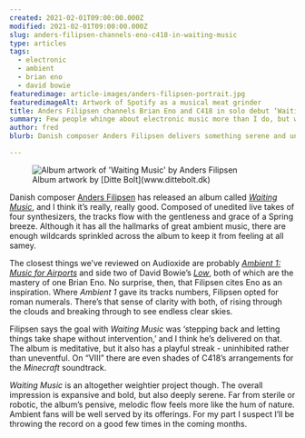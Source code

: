 ```yaml
---
created: 2021-02-01T09:00:00.000Z
modified: 2021-02-01T09:00:00.000Z
slug: anders-filipsen-channels-eno-c418-in-waiting-music
type: articles
tags:
  - electronic
  - ambient
  - brian eno
  - david bowie
featuredimage: article-images/anders-filipsen-portrait.jpg
featuredimageAlt: Artwork of Spotify as a musical meat grinder
title: Anders Filipsen channels Brian Eno and C418 in solo debut ‘Waiting Music’
summary: Few people whinge about electronic music more than I do, but when the genre lands it truly is majestic. Danish composer Anders Filipsen delivers something serene and uncannily innocent in this LP
author: fred
blurb: Danish composer Anders Filipsen delivers something serene and uncannily innocent, bringing a playfulness to gentle, pensive ambient soundscapes. 

---
```


<figure class="wide">
  <img src="album-artwork/waiting-music-anders-filipsen.jpg" alt="Album artwork of 'Waiting Music' by Anders Filipsen" />
  <figcaption>Album artwork by [Ditte Bolt](www.dittebolt.dk)</figcaption>
</figure>

Danish composer [Anders Filipsen](https://www.andersfilipsen.com/) has released an album called _[Waiting Music](https://andersfilipsen.bandcamp.com/album/waiting-music)_, and I think it’s really, really good. Composed of unedited live takes of four synthesizers, the tracks flow with the gentleness and grace of a Spring breeze. Although it has all the hallmarks of great ambient music, there are enough wildcards sprinkled across the album to keep it from feeling at all samey. 

The closest things we’ve reviewed on Audioxide are probably _[Ambient 1: Music for Airports](/reviews/brian-eno-ambient-1-music-for-airports/)_ and side two of David Bowie’s _[Low](/reviews/david-bowie-low/)_, both of which are the mastery of one Brian Eno. No surprise, then, that Filipsen cites Eno as an inspiration. Where _Ambient 1_ gave its tracks numbers, Filipsen opted for roman numerals. There’s that sense of clarity with both, of rising through the clouds and breaking through to see endless clear skies.  

Filipsen says the goal with _Waiting Music_ was ‘stepping back and letting things take shape without intervention,’ and I think he’s delivered on that. The album is meditative, but it also has a playful streak - uninhibited rather than uneventful. On “VIII” there are even shades of C418’s arrangements for the _Minecraft_ soundtrack.

_Waiting Music_ is an altogether weightier project though. The overall impression is expansive and bold, but also deeply serene. Far from sterile or robotic, the album’s pensive, melodic flow feels more like the hum of nature. Ambient fans will be well served by its offerings. For my part I suspect I’ll be throwing the record on a good few times in the coming months.